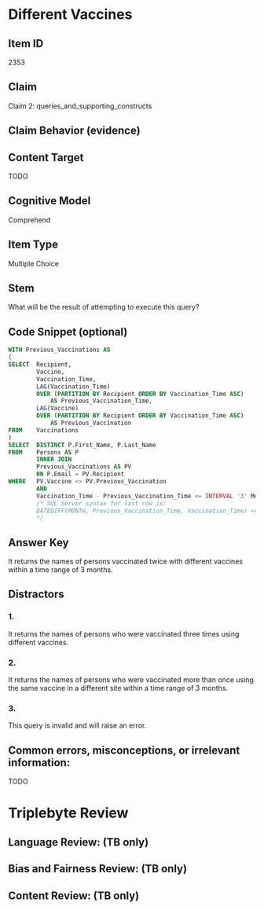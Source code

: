 # Different Vaccines

## Item ID
2353

## Claim
Claim 2: queries_and_supporting_constructs

## Claim Behavior (evidence)

## Content Target
TODO

## Cognitive Model
Comprehend

## Item Type
Multiple Choice

## Stem
What will be the result of attempting to execute this query?

## Code Snippet (optional)
```SQL
WITH Previous_Vaccinations AS
(
SELECT  Recipient,
		Vaccine,
		Vaccination_Time,
		LAG(Vaccination_Time) 
		OVER (PARTITION BY Recipient ORDER BY Vaccination_Time ASC) 
			AS Previous_Vaccination_Time,
		LAG(Vaccine)
		OVER (PARTITION BY Recipient ORDER BY Vaccination_Time ASC) 
			AS Previous_Vaccination        
FROM    Vaccinations
)
SELECT  DISTINCT P.First_Name, P.Last_Name
FROM    Persons AS P
		INNER JOIN 
		Previous_Vaccinations AS PV
		ON P.Email = PV.Recipient
WHERE   PV.Vaccine <> PV.Previous_Vaccination
		AND
		Vaccination_Time - Previous_Vaccination_Time <= INTERVAL '3' Months
		/* SQL Server syntax for last row is:
		DATEDIFF(MONTH, Previous_Vaccination_Time, Vaccination_Time) <= 3
		*/
```

## Answer Key
It returns the names of persons vaccinated twice with different vaccines within a time range of 3 months.

## Distractors
### 1.
It returns the names of persons who were vaccinated three times using different vaccines.

### 2.
It returns the names of persons who were vaccinated more than once using the same vaccine in a different site within a time range of 3 months.

### 3.
This query is invalid and will raise an error.

## Common errors, misconceptions, or irrelevant information:
TODO

# Triplebyte Review


## Language Review: (TB only)


## Bias and Fairness Review: (TB only)


## Content Review: (TB only)

